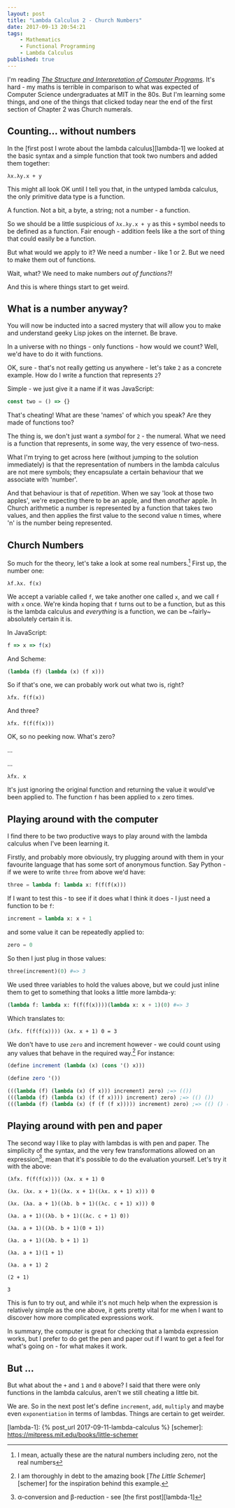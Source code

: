 ```yaml
---
layout: post
title: "Lambda Calculus 2 - Church Numbers"
date: 2017-09-13 20:54:21
tags:
    - Mathematics
    - Functional Programming
    - Lambda Calculus
published: true
---
```


I'm reading [_The Structure and Interpretation of Computer Programs_][sicp].
It's hard - my maths is terrible in comparison to what was expected of Computer
Science undergraduates at MIT in the 80s. But I'm learning some things, and one
of the things that clicked today near the end of the first section of Chapter
2 was Church numerals.

## Counting... without numbers

In the [first post I wrote about the lambda calculus][lambda-1] we looked at the basic
syntax and a simple function that took two numbers and added them together:

```
λx.λy.x + y
```

This might all look OK until I tell you that, in the untyped lambda calculus,
the only primitive data type is a function.

A function. Not a bit, a byte, a string; not a number - a function.

So we should be a little suspicious of `λx.λy.x + y` as this `+` symbol needs to
be defined as a function. Fair enough - addition feels like a the sort of thing
that could easily be a function.

But what would we apply to it? We need a number - like 1 or 2. But we need to
make them out of functions.

Wait, what? We need to make numbers _out of functions?!_

And this is where things start to get weird.

## What is a number anyway?

You will now be inducted into a sacred mystery that will allow you to make and
understand geeky Lisp jokes on the internet. Be brave.

In a universe with no things - only functions - how would we count? Well, we'd
have to do it with functions.

OK, sure - that's not really getting us anywhere - let's take `2` as a concrete
example. How do I write a function that represents `2`?

Simple - we just give it a name if it was JavaScript:

```javascript
const two = () => {}
```

That's cheating! What are these 'names' of which you speak? Are they made of
functions too?

The thing is, we don't just want a _symbol_ for `2` - the numeral. What we need
is a function that represents, in some way, the very essence of two-ness.

What I'm trying to get across here (without jumping to the solution
immediately) is that the representation of numbers in the lambda calculus are
not mere symbols; they encapsulate a certain behaviour that we associate with
'number'.

And that behaviour is that of _repetition_. When we say 'look at those two
apples', we're expecting there to be an apple, and then _another_ apple. In
Church arithmetic a number is represented by a function that takes two values,
and then applies the first value to the second value n times, where 'n' is the
number being represented.

## Church Numbers

So much for the theory, let's take a look at some real numbers.[^2] First up, the
number one:

```
λf.λx. f(x)
```

We accept a variable called `f`, we take another one called `x`, and we call `f`
with `x` once. We're kinda hoping that `f` turns out to be a function, but as
this is the lambda calculus and _everything_ is a function, we can be ~fairly~
absolutely certain it is.

In JavaScript:

```javascript
f => x => f(x)
```

And Scheme:

```scheme
(lambda (f) (lambda (x) (f x)))

```

So if that's one, we can probably work out what two is, right?

```
λfx. f(f(x))
```

And three?

```
λfx. f(f(f(x)))
```

OK, so no peeking now. What's zero?

...

...


```
λfx. x
```

It's just ignoring the original function and returning the value it would've
been applied to. The function `f` has been applied to `x` zero times.

## Playing around with the computer

I find there to be two productive ways to play around with the lambda calculus
when I've been learning it.

Firstly, and probably more obviously, try plugging around with them in your
favourite language that has some sort of anonymous function. Say Python - if we
were to write `three` from above we'd have:

```python
three = lambda f: lambda x: f(f(f(x)))
```

If I want to test this - to see if it does what I think it does - I just need a
function to be `f`:

```python
increment = lambda x: x + 1
```

and some value it can be repeatedly applied to:

```python
zero = 0
```

So then I just plug in those values:

```python
three(increment)(0) #=> 3
```

We used three variables to hold the values above, but we could just inline them
to get to something that looks a little more lambda-y:

```python
(lambda f: lambda x: f(f(f(x))))(lambda x: x + 1)(0) #=> 3
```

Which translates to:

```
(λfx. f(f(f(x)))) (λx. x + 1) 0 = 3
```

We don't have to use `zero` and increment however - we could count using any
values that behave in the required way.[^5] For instance:

```scheme
(define increment (lambda (x) (cons '() x)))

(define zero '())

(((lambda (f) (lambda (x) (f x))) increment) zero) ;=> (())
(((lambda (f) (lambda (x) (f (f x)))) increment) zero) ;=> (() ())
(((lambda (f) (lambda (x) (f (f (f x))))) increment) zero) ;=> (() () ())
```

## Playing around with pen and paper

The second way I like to play with lambdas is with pen and paper. The simplicity
of the syntax, and the very few transformations allowed on an expression[^4], mean
that it's possible to do the evaluation yourself. Let's try it with the above:


```
(λfx. f(f(f(x)))) (λx. x + 1) 0
```

```
(λx. (λx. x + 1)((λx. x + 1)((λx. x + 1) x))) 0
```

```
(λx. (λa. a + 1)((λb. b + 1)((λc. c + 1) x))) 0
```

```
(λa. a + 1)((λb. b + 1)((λc. c + 1) 0))
```

```
(λa. a + 1)((λb. b + 1)(0 + 1))
```

```
(λa. a + 1)((λb. b + 1) 1)
```

```
(λa. a + 1)(1 + 1)
```

```
(λa. a + 1) 2
```

```
(2 + 1)
```

```
3
```

This is fun to try out, and while it's not much help when the expression is
relatively simple as the one above, it gets pretty vital for me when I want to
discover how more complicated expressions work.

In summary, the computer is great for checking that a lambda expression works,
but I prefer to do get the pen and paper out if I want to get a feel for what's
going on - for what makes it work.

## But ...

But what about the `+` and `1` and `0` above? I said that there were only
functions in the lambda calculus, aren't we still cheating a little bit.

We are. So in the next post let's define `increment`, `add`, `multiply` and
maybe even `exponentiation` in terms of lambdas. Things are certain to get
weirder.


[^2]: I mean, actually these are the natural numbers including zero, not the real numbers
[^3]: You could do this with `def`s, but this is the _lambda_ calculus after all
[^4]: α-conversion and β-reduction - see [the first post][lambda-1]
[^5]: I am thoroughly in debt to the amazing book [_The Little Schemer_][schemer] for the inspiration behind this example.

[sicp]: https://mitpress.mit.edu/sicp/
[lambda-1]: {% post_url 2017-09-11-lambda-calculus %}
[schemer]: https://mitpress.mit.edu/books/little-schemer
